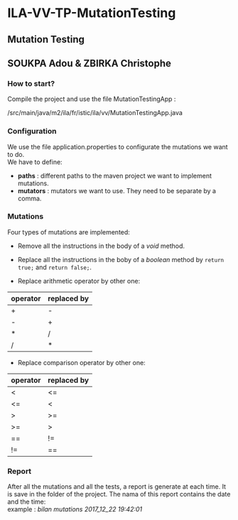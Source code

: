 # ILA-VV-TP-MutationTesting

## Mutation Testing

## SOUKPA Adou & ZBIRKA Christophe


### How to start?

Compile the project and use the file MutationTestingApp :    

/src/main/java/m2/ila/fr/istic/ila/vv/MutationTestingApp.java

### Configuration
We use the file application.properties to configurate the mutations we want to do.  
We have to define:  
* **paths** : different paths to the maven project we want to implement mutations.  
* **mutators** : mutators we want to use. They need to be separate by a comma.  
  
  
### Mutations
Four types of mutations are implemented:  
* Remove all the instructions in the body of a *void* method.  

* Replace all the instructions in the boby of a *boolean* method by `return true;` and `return false;`.  

* Replace arithmetic operator by other one:  

| operator | replaced by |
|-------------------|-------------|
| +          |      -      |
|        -          |      +      |
|        *          |      /      |
|        /          |      *      |
   

* Replace comparison operator by other one:   

| operator | replaced by |
|-------------------|-------------|
|        <          |      <=      |
|        <=          |      <      |
|        >          |      >=      |
|        >=          |      >      |
|        ==          |      !=      |
|        !=          |      ==      |
   
### Report   
After all the mutations and all the tests, a report is generate at each time. It is save in the folder of the project. The nama of this report contains the date and the time:   
example : *bilan mutations 2017_12_22 19:42:01*
